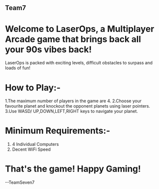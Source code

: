## Team7
# Welcome to LaserOps, a Multiplayer Arcade game that brings back all your 90s vibes back!
LaserOps is packed with exciting levels, difficult obstacles to surpass and loads of fun!

# How to Play:-
  1.The maximum number of players in the game are 4.
  2.Choose your favourite planet and knockout the opponent planets using laser pointers.
  3.Use WASD/ UP,DOWN,LEFT,RIGHT keys to navigate your planet.
  
# Minimum Requirements:-
  1. 4 Individual Computers
  2. Decent WiFi Speed
  
# That's the game! Happy Gaming!
  
 
--TeamSeven7
